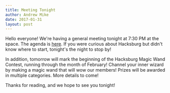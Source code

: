```yaml
---
title: Meeting Tonight
author: Andrew Mike
date: 2017-01-31
layout: post
---
```


Hello everyone!  We're having a general meeting tonight at 7:30 PM at the space. The agenda is [here](https://wiki.hacksburg.org/meetings:2017-01-31_general_meeting). If you were curious about Hacksburg but didn't know where to start, tonight's the night to stop by!

In addition, tomorrow will mark the beginning of the Hacksburg Magic Wand Contest, running through the month of February! Channel your inner wizard by making a magic wand that will wow our members! Prizes will be awarded in multiple categories. More details to come!

Thanks for reading, and we hope to see you tonight!

